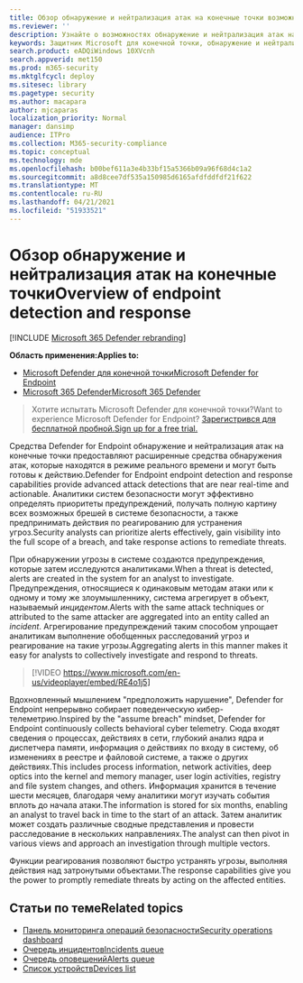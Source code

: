 ```yaml
---
title: Обзор обнаружение и нейтрализация атак на конечные точки возможностей
ms.reviewer: ''
description: Узнайте о возможностях обнаружение и нейтрализация атак на конечные точки в Microsoft Defender для конечной точки
keywords: Защитник Microsoft для конечной точки, обнаружение и нейтрализация атак на конечные точки, ответ, обнаружение, кибербезопасность, защита
search.product: eADQiWindows 10XVcnh
search.appverid: met150
ms.prod: m365-security
ms.mktglfcycl: deploy
ms.sitesec: library
ms.pagetype: security
ms.author: macapara
author: mjcaparas
localization_priority: Normal
manager: dansimp
audience: ITPro
ms.collection: M365-security-compliance
ms.topic: conceptual
ms.technology: mde
ms.openlocfilehash: b00bef611a3e4b33bf15a5366b09a96f68d4c1a2
ms.sourcegitcommit: a8d8cee7df535a150985d6165afdfddfdf21f622
ms.translationtype: MT
ms.contentlocale: ru-RU
ms.lasthandoff: 04/21/2021
ms.locfileid: "51933521"
---
```

# <a name="overview-of-endpoint-detection-and-response"></a><span data-ttu-id="50931-104">Обзор обнаружение и нейтрализация атак на конечные точки</span><span class="sxs-lookup"><span data-stu-id="50931-104">Overview of endpoint detection and response</span></span>

[!INCLUDE [Microsoft 365 Defender rebranding](../../includes/microsoft-defender.md)]


<span data-ttu-id="50931-105">**Область применения:**</span><span class="sxs-lookup"><span data-stu-id="50931-105">**Applies to:**</span></span>
- [<span data-ttu-id="50931-106">Microsoft Defender для конечной точки</span><span class="sxs-lookup"><span data-stu-id="50931-106">Microsoft Defender for Endpoint</span></span>](https://go.microsoft.com/fwlink/p/?linkid=2154037)
- [<span data-ttu-id="50931-107">Microsoft 365 Defender</span><span class="sxs-lookup"><span data-stu-id="50931-107">Microsoft 365 Defender</span></span>](https://go.microsoft.com/fwlink/?linkid=2118804)

> <span data-ttu-id="50931-108">Хотите испытать Microsoft Defender для конечной точки?</span><span class="sxs-lookup"><span data-stu-id="50931-108">Want to experience Microsoft Defender for Endpoint?</span></span> [<span data-ttu-id="50931-109">Зарегистрився для бесплатной пробной.</span><span class="sxs-lookup"><span data-stu-id="50931-109">Sign up for a free trial.</span></span>](https://www.microsoft.com/microsoft-365/windows/microsoft-defender-atp?ocid=docs-wdatp-exposedapis-abovefoldlink)

<span data-ttu-id="50931-110">Средства Defender for Endpoint обнаружение и нейтрализация атак на конечные точки предоставляют расширенные средства обнаружения атак, которые находятся в режиме реального времени и могут быть готовы к действию.</span><span class="sxs-lookup"><span data-stu-id="50931-110">Defender for Endpoint endpoint detection and response capabilities provide advanced attack detections that are near real-time and actionable.</span></span> <span data-ttu-id="50931-111">Аналитики систем безопасности могут эффективно определять приоритеты предупреждений, получать полную картину всех возможных брешей в системе безопасности, а также предпринимать действия по реагированию для устранения угроз.</span><span class="sxs-lookup"><span data-stu-id="50931-111">Security analysts can prioritize alerts effectively, gain visibility into the full scope of a breach, and take response actions to remediate threats.</span></span>

<span data-ttu-id="50931-112">При обнаружении угрозы в системе создаются предупреждения, которые затем исследуются аналитиками.</span><span class="sxs-lookup"><span data-stu-id="50931-112">When a threat is detected, alerts are created in the system for an analyst to investigate.</span></span> <span data-ttu-id="50931-113">Предупреждения, относящиеся к одинаковым методам атаки или к одному и тому же злоумышленнику, система агрегирует в объект, называемый _инцидентом_.</span><span class="sxs-lookup"><span data-stu-id="50931-113">Alerts with the same attack techniques or attributed to the same attacker are aggregated into an entity called an _incident_.</span></span> <span data-ttu-id="50931-114">Агрегирование предупреждений таким способом упрощает аналитикам выполнение обобщенных расследований угроз и реагирование на такие угрозы.</span><span class="sxs-lookup"><span data-stu-id="50931-114">Aggregating alerts in this manner makes it easy for analysts to collectively investigate and respond to threats.</span></span>

>[!VIDEO https://www.microsoft.com/en-us/videoplayer/embed/RE4o1j5]

<span data-ttu-id="50931-115">Вдохновленный мышлением "предположить нарушение", Defender for Endpoint непрерывно собирает поведенческую кибер-телеметрию.</span><span class="sxs-lookup"><span data-stu-id="50931-115">Inspired by the "assume breach" mindset, Defender for Endpoint continuously collects behavioral cyber telemetry.</span></span> <span data-ttu-id="50931-116">Сюда входят сведения о процессах, действиях в сети, глубокий анализ ядра и диспетчера памяти, информация о действиях по входу в систему, об изменениях в реестре и файловой системе, а также о других действиях.</span><span class="sxs-lookup"><span data-stu-id="50931-116">This includes process information, network activities, deep optics into the kernel and memory manager, user login activities, registry and file system changes, and others.</span></span> <span data-ttu-id="50931-117">Информация хранится в течение шести месяцев, благодаря чему аналитики могут изучать события вплоть до начала атаки.</span><span class="sxs-lookup"><span data-stu-id="50931-117">The information is stored for six months, enabling an analyst to travel back in time to the start of an attack.</span></span> <span data-ttu-id="50931-118">Затем аналитик может создать различные сводные представления и провести расследование в нескольких направлениях.</span><span class="sxs-lookup"><span data-stu-id="50931-118">The analyst can then pivot in various views and approach an investigation through multiple vectors.</span></span>

<span data-ttu-id="50931-119">Функции реагирования позволяют быстро устранять угрозы, выполняя действия над затронутыми объектами.</span><span class="sxs-lookup"><span data-stu-id="50931-119">The response capabilities give you the power to promptly remediate threats by acting on the affected entities.</span></span>


## <a name="related-topics"></a><span data-ttu-id="50931-120">Статьи по теме</span><span class="sxs-lookup"><span data-stu-id="50931-120">Related topics</span></span>
- [<span data-ttu-id="50931-121">Панель мониторинга операций безопасности</span><span class="sxs-lookup"><span data-stu-id="50931-121">Security operations dashboard</span></span>](security-operations-dashboard.md)
- [<span data-ttu-id="50931-122">Очередь инцидентов</span><span class="sxs-lookup"><span data-stu-id="50931-122">Incidents queue</span></span>](view-incidents-queue.md)
- [<span data-ttu-id="50931-123">Очередь оповещений</span><span class="sxs-lookup"><span data-stu-id="50931-123">Alerts queue</span></span>](alerts-queue.md)
- [<span data-ttu-id="50931-124">Список устройств</span><span class="sxs-lookup"><span data-stu-id="50931-124">Devices list</span></span>](machines-view-overview.md)


